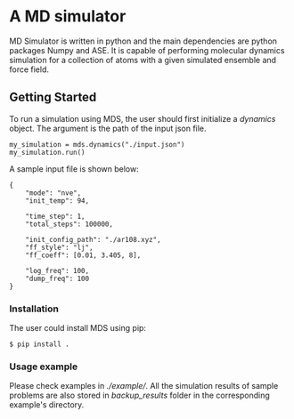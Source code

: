 # A MD simulator

MD Simulator is written in python and the main dependencies are python packages Numpy and ASE. It is capable of performing molecular dynamics simulation for a collection of atoms with a given simulated ensemble and force field.


## Getting Started 

To run a simulation using MDS, the user should first initialize a *dynamics* object. The argument is the path of the input json file. 
```
my_simulation = mds.dynamics("./input.json")
my_simulation.run()
```

A sample input file is shown below:
```
{
    "mode": "nve",
    "init_temp": 94,

    "time_step": 1,
    "total_steps": 100000,

    "init_config_path": "./ar108.xyz",
    "ff_style": "lj",
    "ff_coeff": [0.01, 3.405, 8], 

    "log_freq": 100,
    "dump_freq": 100
}
```

### Installation 

The user could install MDS using pip:
```
$ pip install .
```

### Usage example 

Please check examples in *./example/*. All the simulation results of sample problems are also stored in *backup_results* folder in the corresponding example's directory.
